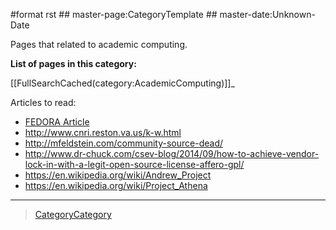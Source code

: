 \#format rst \#\# master-page:CategoryTemplate \#\# master-date:Unknown-Date

Pages that related to academic computing.

**List of pages in this category:**

[[FullSearchCached(category:AcademicComputing)]]\_

Articles to read:

-   [FEDORA Article](https://arxiv.org/pdf/1312.1258.pdf)
-   <http://www.cnri.reston.va.us/k-w.html>
-   <http://mfeldstein.com/community-source-dead/>
-   <http://www.dr-chuck.com/csev-blog/2014/09/how-to-achieve-vendor-lock-in-with-a-legit-open-source-license-affero-gpl/>
-   <https://en.wikipedia.org/wiki/Andrew_Project>
-   <https://en.wikipedia.org/wiki/Project_Athena>

* * * * *

> [CategoryCategory](../CategoryCategory)
